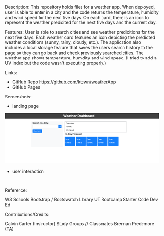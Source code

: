 Description: This repository holds files for a weather app. When deployed, user is able to enter in a city and the code returns the temperature, humidity and wind speed for the next five days. On each card, there is an icon to represent the weather predicited for the next five days and the current day. 

Features: User is able to search cities and see weather predicitions for the next five days. Each weather card features an icon depicting the predicted weather conditions (sunny, rainy, cloudy, etc.). The application also includes a local storage feature that saves the users search history to the page so they can go back and check previously searched cities. The weather app shows temperature, humidity and wind speed. (I tried to add a UV index but the code wasn't executing properly.)

Links:
- GitHub Repo
https://github.com/ktcwn/weatherApp
- GitHub Pages

Screenshots:
- landing page
<img src="https://github.com/ktcwn/weatherApp/blob/main/assets/WeatherLanding.png?raw=true">

- user interaction
<img src=" ">



Reference:

W3 Schools
Bootstrap / Bootswatch Library
UT Bootcamp Starter Code
Dev Ed

Contributions/Credits:

Calvin Carter (Instructor)
Study Groups // Classmates
Brennan Predemore (TA)

